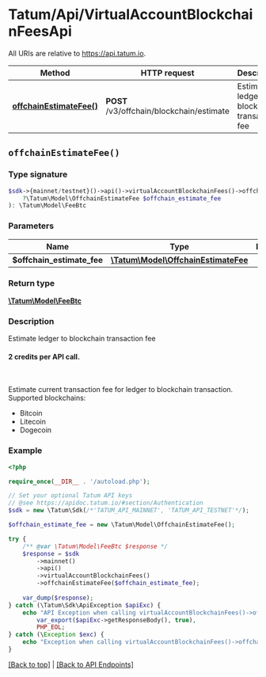 # Tatum/Api/VirtualAccountBlockchainFeesApi

All URIs are relative to https://api.tatum.io.

Method | HTTP request | Description
------------- | ------------- | -------------
[**offchainEstimateFee()**](#offchainestimatefee) | **POST** /v3/offchain/blockchain/estimate | Estimate ledger to blockchain transaction fee


## `offchainEstimateFee()`

### Type signature

```php
$sdk->{mainnet/testnet}()->api()->virtualAccountBlockchainFees()->offchainEstimateFee(
    ?\Tatum\Model\OffchainEstimateFee $offchain_estimate_fee
): \Tatum\Model\FeeBtc
```

### Parameters

Name | Type | Description  | Notes
------------- | ------------- | ------------- | -------------
 **$offchain_estimate_fee** | [**\Tatum\Model\OffchainEstimateFee**](../Model/OffchainEstimateFee.md)|  |

### Return type

[**\Tatum\Model\FeeBtc**](../Model/FeeBtc.md)

### Description

Estimate ledger to blockchain transaction fee

<h4>2 credits per API call.</h4><br/> <p>Estimate current transaction fee for ledger to blockchain transaction.<br/> Supported blockchains: <ul> <li>Bitcoin</li> <li>Litecoin</li> <li>Dogecoin</li> </ul> </p>

### Example

```php
<?php

require_once(__DIR__ . '/autoload.php');

// Set your optional Tatum API keys
// @see https://apidoc.tatum.io/#section/Authentication
$sdk = new \Tatum\Sdk(/*'TATUM_API_MAINNET', 'TATUM_API_TESTNET'*/);

$offchain_estimate_fee = new \Tatum\Model\OffchainEstimateFee();

try {
    /** @var \Tatum\Model\FeeBtc $response */
    $response = $sdk
        ->mainnet()
        ->api()
        ->virtualAccountBlockchainFees()
        ->offchainEstimateFee($offchain_estimate_fee);
    
    var_dump($response);
} catch (\Tatum\Sdk\ApiException $apiExc) {
    echo "API Exception when calling virtualAccountBlockchainFees()->offchainEstimateFee(): ",
        var_export($apiExc->getResponseBody(), true),
        PHP_EOL;
} catch (\Exception $exc) {
    echo "Exception when calling virtualAccountBlockchainFees()->offchainEstimateFee(): " . $exc->getMessage() . PHP_EOL;
}
```

[[Back to top]](#) | [[Back to API Endpoints]](../index.md#api-endpoints)
